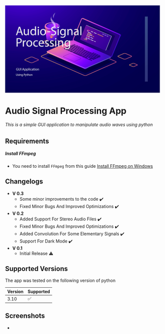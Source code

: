 ![](https://github.com/shalabycr7/Audio-Signal-Proccessing-App-GUI-in-Python/blob/Features/Cover%20Design.png)
# Audio Signal Processing App
###### This is a simple GUI application to manipulate audio waves using python




## Requirements
##### Install FFmpeg
* You need to install `FFmpeg` from this guide [Install FFmpeg on Windows](<https://www.wikihow.com/Install-FFmpeg-on-Windows>)

## Changelogs
* **V 0.3**
    * Some minor improvements to the code :heavy_check_mark:
    * Fixed Minor Bugs And Improved Optimizations :heavy_check_mark:
* **V 0.2**
    * Added Support For Stereo Audio Files :heavy_check_mark:
    * Fixed Minor Bugs And Improved Optimizations :heavy_check_mark:
    * Added Convolution For Some Elementary Signals :heavy_check_mark:
    * Support For Dark Mode :heavy_check_mark:
* **V 0.1**
    * Initial Release :warning:
## Supported Versions

The app was tested on the following version of python

| Version | Supported          |
|---------|--------------------|
| 3.10    | :white_check_mark: |

## Screenshots
* [s1]: https://drive.google.com/file/d/1QKV19JvzXLyqFY_DHoOegPukZXUNfC1c/view?usp=sharing "Main Interface"

